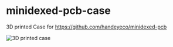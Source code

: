 # minidexed-pcb-case

3D printed Case for https://github.com/handeyeco/minidexed-pcb

![3D printed case](https://github.com/elric91/minidexed-pcb-case/blob/main/images/case.jpg)

